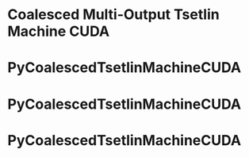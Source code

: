 # Coalesced Multi-Output Tsetlin Machine CUDA
# PyCoalescedTsetlinMachineCUDA
# PyCoalescedTsetlinMachineCUDA
# PyCoalescedTsetlinMachineCUDA
